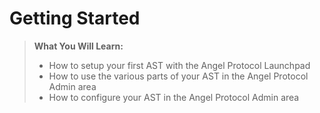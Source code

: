 # Getting Started

> **What You Will Learn:** 
> - How to setup your first AST with the Angel Protocol Launchpad
> - How to use the various parts of your AST in the Angel Protocol Admin area
> - How to configure your AST in the Angel Protocol Admin area
